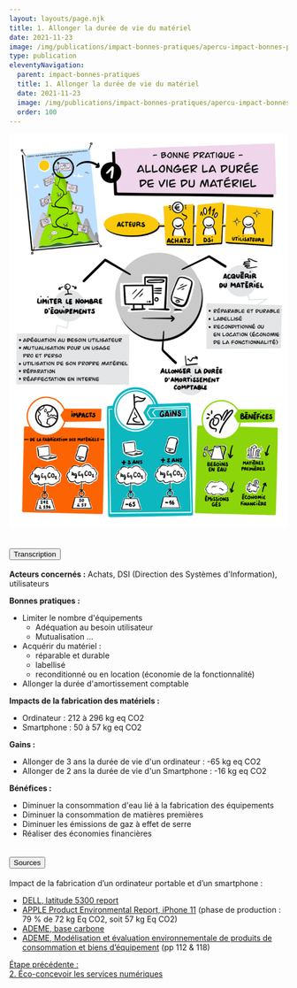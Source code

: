 ```yaml
---
layout: layouts/page.njk
title: 1. Allonger la durée de vie du matériel
date: 2021-11-23
image: /img/publications/impact-bonnes-pratiques/apercu-impact-bonnes-pratiques.webp
type: publication
eleventyNavigation:
  parent: impact-bonnes-pratiques
  title: 1. Allonger la durée de vie du matériel
  date: 2021-11-23
  image: /img/publications/impact-bonnes-pratiques/apercu-impact-bonnes-pratiques.webp
  order: 100
---
```


<img src="/img/publications/impact-bonnes-pratiques/sd/BPN1-AllongerDureeVieMateriel.png" class="fr-responsive-img" alt="" />

<section class="fr-accordion">
  <h2 class="fr-accordion__title">
    <button class="fr-accordion__btn" aria-expanded="false" aria-controls="accordion-transcription">Transcription</button>
  </h2>
  <div class="fr-collapse" id="accordion-transcription">

**Acteurs concernés :** Achats, DSI (Direction des Systèmes d'Information), utilisateurs

**Bonnes pratiques :**

  * Limiter le nombre d'équipements
    * Adéquation au besoin utilisateur
    * Mutualisation ...
  * Acquérir du matériel :
    * réparable et durable
    * labellisé
    * reconditionné ou en location (économie de la fonctionnalité)
  * Allonger la durée d'amortissement comptable

**Impacts de la fabrication des matériels :**

  * Ordinateur : 212 à 296 kg eq CO2
  * Smartphone : 50 à 57 kg eq CO2

**Gains :**

  * Allonger de 3 ans la durée de vie d'un ordinateur : -65 kg eq CO2
  * Allonger de 2 ans la durée de vie d'un Smartphone : -16 kg eq CO2

**Bénéfices :**

  * Diminuer la consommation d'eau lié à la fabrication des équipements
  * Diminuer la consommation de matières premières
  * Diminuer les émissions de gaz à effet de serre
  * Réaliser des économies financières

  </div>

  <h2 class="fr-accordion__title">
    <button class="fr-accordion__btn" aria-expanded="false" aria-controls="accordion-sources">Sources</button>
  </h2>
  <div class="fr-collapse" id="accordion-sources">

Impact de la fabrication d’un ordinateur portable et d’un smartphone :

  * [DELL, latitude 5300 report](https://www.delltechnologies.com/content/dam/digitalassets/active/en/unauth/data-sheets/products/laptops/latitude-5300.pdf)
  * [APPLE Product Environmental Report, iPhone 11](https://www.apple.com/environment/pdf/products/iphone/iPhone_11_PER_sept2019.pdf) (phase de production : 79 % de 72 kg Eq CO2, soit 57 kg Eq CO2)
  * [ADEME, base carbone](https://www.bilans-ges.ademe.fr/fr/basecarbone/donnees-consulter/liste-element/categorie/461/siGras/1)
  * [ADEME, Modélisation et évaluation environnementale de produits de consommation et biens
  d’équipement](https://librairie.ademe.fr/dechets-economie-circulaire/127-modelisation-et-evaluation-environnementale-de-produits-de-consommation-et-biens-d-equipement.html) (pp 112 & 118)

  </div>
</section>

<nav class="fr-grid-row fr-grid-row--gutters fr-py-3w">
  <div class="fr-col-12 fr-col-sm-6 fr-col-md-6">
    <a class="fr-link fr-fi-arrow-left-line fr-link--icon-left" href="/publications/impact-bonnes-pratiques/bonne-pratique-2-ecoconcevoir-service-numerique/">Étape précédente :<br />2. Éco-concevoir les services numériques</a>
  </div>
</nav>
